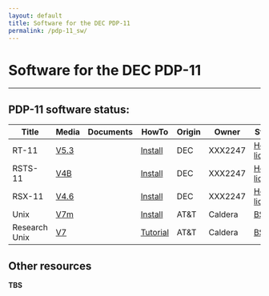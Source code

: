 ```yaml
---
layout: default
title: Software for the DEC PDP-11
permalink: /pdp-11_sw/
---
```


# Software for the DEC PDP-11

---

## PDP-11 software status:

| Title         | Media                                                                                                | Documents | HowTo                                                                                                           | Origin | Owner   | Status                                                     |
| ------------- | ---------------------------------------------------------------------------------------------------- | --------- | --------------------------------------------------------------------------------------------------------------- | ------ | ------- | ---------------------------------------------------------- |
| RT-11         | [V5.3](http://simh.trailing-edge.com/kits/rtv53swre.tar.Z)                                           |           | [Install](https://gunkies.org/wiki/Installing_RT-11_5.3_on_SIMH)                                                | DEC    | XXX2247 | [Hobby license](http://../mentec_license)                  |
| RSTS-11       | [V4B](http://iamvirtual.ca/PDP-11/RSTS-11/Install.htm)                                               |           | [Install](http://iamvirtual.ca/PDP-11/RSTS-11/Install.htm)                                                      | DEC    | XXX2247 | [Hobby license](http://../mentec_license)                  |
| RSX-11        | [V4.6](ftp://anonymous:anonymous@trailing-edge.com/rsxdists/rsx11mplus_4_6_bl87_dsk.zip)             |           | [Install](http://retrocmp.com/projects/blinkenbone/index.php?option=com_content&view=category&id=56&Itemid=324) | DEC    | XXX2247 | [Hobby license](http://../mentec_license)                  |
| Unix          | [V7m](http://www.bitsavers.org/bits/DEC/pdp11/floppyimages/rx50/V7M-11-V1.0_6_USR_RX50-QJ083-H3.zip) |           | [Install](https://www.tuhs.org/Archive/Distributions/DEC/Jean_Huens_v7m/simh_notes.txt)                         | AT&T   | Caldera | [BSDish](Caldera-license.pdf) |
| Research Unix | [V7](https://www.tuhs.org/Archive/Distributions/Research/Keith_Bostic_v7/)                           |           | [Tutorial](..\research-unix-7-pdp11-45-v2.0.pdf)                                                                | AT&T   | Caldera | [BSDish](Caldera-license.pdf) |

## Other resources

**TBS**
